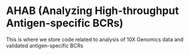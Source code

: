 # AHAB (Analyzing High-throughput Antigen-specific BCRs)
This is where we store code related to analysis of 10X Genomics data and validated antigen-specific BCRs
